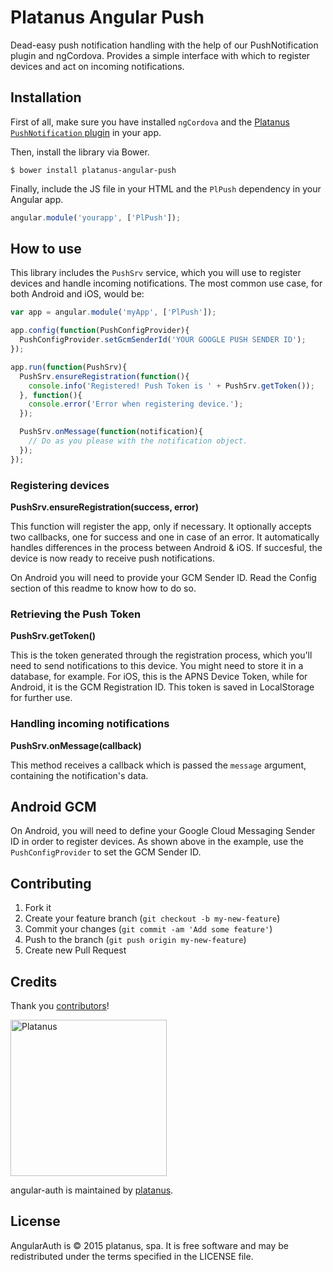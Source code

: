 Platanus Angular Push
============

Dead-easy push notification handling with the help of our PushNotification plugin and ngCordova. Provides a simple interface with which to register devices and act on incoming notifications.

## Installation

First of all, make sure you have installed ```ngCordova``` and the [Platanus ```PushNotification``` plugin](https://github.com/platanus/PushNotification) in your app.

Then, install the library via Bower.

```shell
$ bower install platanus-angular-push
```

Finally, include the JS file in your HTML and the `PlPush` dependency in your Angular app.

```javascript
angular.module('yourapp', ['PlPush']);
```

## How to use

This library includes the `PushSrv` service, which you will use to register devices and handle incoming notifications. The most common use case, for both Android and iOS, would be:

```javascript
var app = angular.module('myApp', ['PlPush']);

app.config(function(PushConfigProvider){
  PushConfigProvider.setGcmSenderId('YOUR GOOGLE PUSH SENDER ID');
});

app.run(function(PushSrv){
  PushSrv.ensureRegistration(function(){
    console.info('Registered! Push Token is ' + PushSrv.getToken());
  }, function(){
    console.error('Error when registering device.');
  });

  PushSrv.onMessage(function(notification){
    // Do as you please with the notification object.
  });
});

```

### Registering devices

**PushSrv.ensureRegistration(success, error)**

This function will register the app, only if necessary. It optionally accepts two callbacks, one for success and one in case of an error. It automatically handles differences in the process between Android & iOS. If succesful, the device is now ready to receive push notifications.

On Android you will need to provide your GCM Sender ID. Read the Config section of this readme to know how to do so.

### Retrieving the Push Token

**PushSrv.getToken()**

This is the token generated through the registration process, which you'll need to send notifications to this device. You might need to store it in a database, for example. For iOS, this is the APNS Device Token, while for Android, it is the GCM Registration ID. This token is saved in LocalStorage for further use.

### Handling incoming notifications

**PushSrv.onMessage(callback)**

This method receives a callback which is passed the `message` argument, containing the notification's data. 

## Android GCM

On Android, you will need to define your Google Cloud Messaging Sender ID in order to register devices. As shown above in the example, use the `PushConfigProvider` to set the GCM Sender ID.

## Contributing

1. Fork it
2. Create your feature branch (`git checkout -b my-new-feature`)
3. Commit your changes (`git commit -am 'Add some feature'`)
4. Push to the branch (`git push origin my-new-feature`)
5. Create new Pull Request

## Credits

Thank you [contributors](https://github.com/platanus/angular-auth/graphs/contributors)!

<img src="http://platan.us/gravatar_with_text.png" alt="Platanus" width="250"/>

angular-auth is maintained by [platanus](http://platan.us).

## License

AngularAuth is © 2015 platanus, spa. It is free software and may be redistributed under the terms specified in the LICENSE file.
